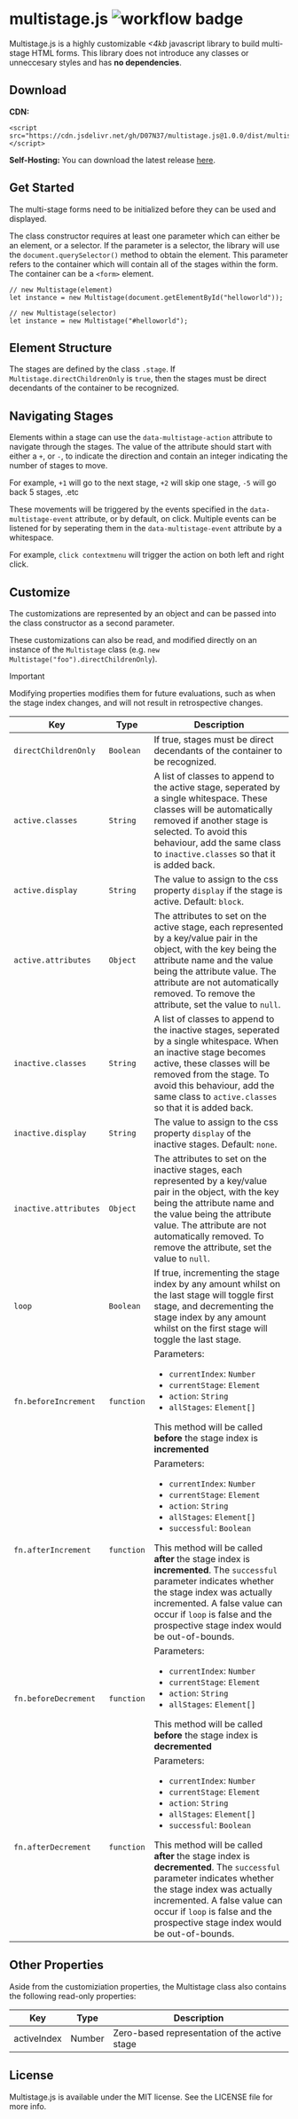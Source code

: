 # multistage.js ![workflow badge](https://github.com/D07N37/multistage.js/actions/workflows/main.yml/badge.svg)

Multistage.js is a highly customizable *<4kb* javascript library to build multi-stage HTML forms. This library does not introduce any classes or unneccesary styles and has **no dependencies**.

## Download

**CDN:**
```
<script src="https://cdn.jsdelivr.net/gh/D07N37/multistage.js@1.0.0/dist/multistage.min.js"></script>
```

**Self-Hosting:**
You can download the latest release [here](https://github.com/D07N37/multistage.js/releases).

## Get Started
The multi-stage forms need to be initialized before they can be used and displayed.

The class constructor requires at least one parameter which can either be an element, or a selector. If the parameter is a selector, the library will use the `document.querySelector()` method to obtain the element. This parameter refers to the container which will contain all of the stages within the form. The container can be a `<form>` element.
```
// new Multistage(element)
let instance = new Multistage(document.getElementById("helloworld"));

// new Multistage(selector)
let instance = new Multistage("#helloworld");
```

## Element Structure
The stages are defined by the class `.stage`. If `Multistage.directChildrenOnly` is `true`, then the stages must be direct decendants of the container to be recognized.

## Navigating Stages
Elements within a stage can use the `data-multistage-action` attribute to navigate through the stages. The value of the attribute should start with either a `+`, or `-`, to indicate the direction and contain an integer indicating the number of stages to move.

For example, `+1` will go to the next stage, `+2` will skip one stage, `-5` will go back 5 stages, .etc

These movements will be triggered by the events specified in the `data-multistage-event` attribute, or by default, on click. Multiple events can be listened for by seperating them in the `data-multistage-event` attribute by a whitespace.

For example, `click contextmenu` will trigger the action on both left and right click.

## Customize

The customizations are represented by an object and can be passed into the class constructor as a second parameter.

These customizations can also be read, and modified directly on an instance of the `Multistage` class (e.g. `new Multistage("foo").directChildrenOnly`).

> [!IMPORTANT]
> Modifying properties modifies them for future evaluations, such as when the stage index changes, and will not result in retrospective changes.

| Key | Type | Description |
|-|-|-|
| `directChildrenOnly` | `Boolean` | If true, stages must be direct decendants of the container to be recognized. |
| `active.classes` | `String` | A list of classes to append to the active stage, seperated by a single whitespace. These classes will be automatically removed if another stage is selected. To avoid this behaviour, add the same class to `inactive.classes` so that it is added back. |
| `active.display` | `String` | The value to assign to the css property `display` if the stage is active. Default: `block`. |
| `active.attributes` | `Object` | The attributes to set on the active stage, each represented by a key/value pair in the object, with the key being the attribute name and the value being the attribute value. The attribute are not automatically removed. To remove the attribute, set the value to `null`. |
| `inactive.classes` | `String` | A list of classes to append to the inactive stages, seperated by a single whitespace. When an inactive stage becomes active, these classes will be removed from the stage. To avoid this behaviour, add the same class to `active.classes` so that it is added back. |
| `inactive.display` | `String` | The value to assign to the css property `display` of the inactive stages. Default: `none`. |
| `inactive.attributes` | `Object` | The attributes to set on the inactive stages, each represented by a key/value pair in the object, with the key being the attribute name and the value being the attribute value. The attribute are not automatically removed. To remove the attribute, set the value to `null`. |
| `loop` | `Boolean` | If true, incrementing the stage index by any amount whilst on the last stage will toggle first stage, and decrementing the stage index by any amount whilst on the first stage will toggle the last stage. |
| `fn.beforeIncrement` | `function` | Parameters: <ul><li>`currentIndex`: `Number`</li><li>`currentStage`: `Element`</li><li>`action`: `String`</li><li>`allStages`: `Element[]`</li></ul> This method will be called **before** the stage index is **incremented** |
| `fn.afterIncrement` | `function` | Parameters: <ul><li>`currentIndex`: `Number`</li><li>`currentStage`: `Element`</li><li>`action`: `String`</li><li>`allStages`: `Element[]`</li><li>`successful`: `Boolean`</li></ul> This method will be called **after** the stage index is **incremented**. The `successful` parameter indicates whether the stage index was actually incremented. A false value can occur if `loop` is false and the prospective stage index would be out-of-bounds. |
| `fn.beforeDecrement` | `function` | Parameters: <ul><li>`currentIndex`: `Number`</li><li>`currentStage`: `Element`</li><li>`action`: `String`</li><li>`allStages`: `Element[]`</li></ul> This method will be called **before** the stage index is **decremented** |
| `fn.afterDecrement` | `function` | Parameters: <ul><li>`currentIndex`: `Number`</li><li>`currentStage`: `Element`</li><li>`action`: `String`</li><li>`allStages`: `Element[]`</li><li>`successful`: `Boolean`</li></ul> This method will be called **after** the stage index is **decremented**. The `successful` parameter indicates whether the stage index was actually incremented. A false value can occur if `loop` is false and the prospective stage index would be out-of-bounds. |

## Other Properties
Aside from the customiziation properties, the Multistage class also contains the following read-only properties:

| Key | Type | Description |
|-|-|-|
| activeIndex | Number | Zero-based representation of the active stage |

## License
Multistage.js is available under the MIT license. See the LICENSE file for more info.

